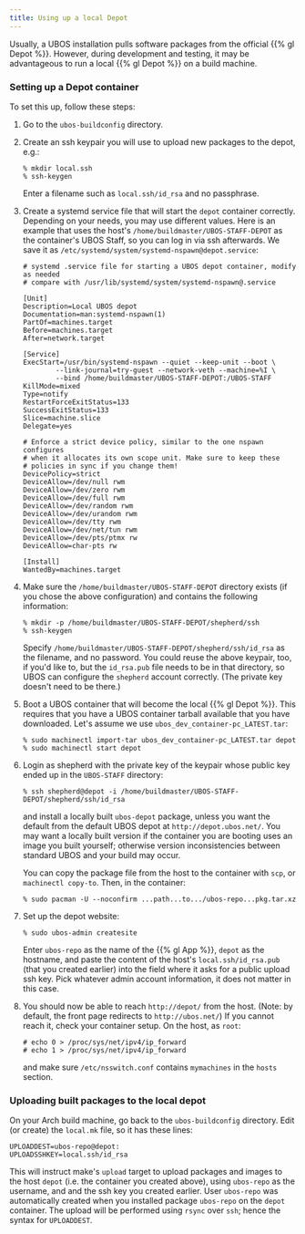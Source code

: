 ```yaml
---
title: Using up a local Depot
---
```


Usually, a UBOS installation pulls software packages from the official {{% gl Depot %}}.
However, during development and testing, it may be advantageous to run a local
{{% gl Depot %}}  on a build machine.

### Setting up a Depot container

To set this up, follow these steps:

1. Go to the ``ubos-buildconfig`` directory.

1. Create an ssh keypair you will use to upload new packages to the depot, e.g.:

   ```
   % mkdir local.ssh
   % ssh-keygen
   ```

   Enter a filename such as ``local.ssh/id_rsa`` and no passphrase.

1. Create a systemd service file that will start the ``depot`` container correctly.
   Depending on your needs, you may use different values. Here is an example that
   uses the host's ``/home/buildmaster/UBOS-STAFF-DEPOT`` as the container's UBOS Staff, so
   you can log in via ssh afterwards. We save it as
   ``/etc/systemd/system/systemd-nspawn@depot.service``:

   ```
   # systemd .service file for starting a UBOS depot container, modify as needed
   # compare with /usr/lib/systemd/system/systemd-nspawn@.service

   [Unit]
   Description=Local UBOS depot
   Documentation=man:systemd-nspawn(1)
   PartOf=machines.target
   Before=machines.target
   After=network.target

   [Service]
   ExecStart=/usr/bin/systemd-nspawn --quiet --keep-unit --boot \
           --link-journal=try-guest --network-veth --machine=%I \
           --bind /home/buildmaster/UBOS-STAFF-DEPOT:/UBOS-STAFF
   KillMode=mixed
   Type=notify
   RestartForceExitStatus=133
   SuccessExitStatus=133
   Slice=machine.slice
   Delegate=yes

   # Enforce a strict device policy, similar to the one nspawn configures
   # when it allocates its own scope unit. Make sure to keep these
   # policies in sync if you change them!
   DevicePolicy=strict
   DeviceAllow=/dev/null rwm
   DeviceAllow=/dev/zero rwm
   DeviceAllow=/dev/full rwm
   DeviceAllow=/dev/random rwm
   DeviceAllow=/dev/urandom rwm
   DeviceAllow=/dev/tty rwm
   DeviceAllow=/dev/net/tun rwm
   DeviceAllow=/dev/pts/ptmx rw
   DeviceAllow=char-pts rw

   [Install]
   WantedBy=machines.target
   ```

1. Make sure the ``/home/buildmaster/UBOS-STAFF-DEPOT`` directory exists (if you chose the
   above configuration) and contains the following information:

   ```
   % mkdir -p /home/buildmaster/UBOS-STAFF-DEPOT/shepherd/ssh
   % ssh-keygen
   ```

   Specify ``/home/buildmaster/UBOS-STAFF-DEPOT/shepherd/ssh/id_rsa`` as the filename,
   and no password. You could reuse the above keypair, too, if you'd like to, but the
   ``id_rsa.pub`` file needs to be in that directory, so UBOS can configure the
   ``shepherd`` account correctly. (The private key doesn't need to be there.)

1. Boot a UBOS container that will become the local {{% gl Depot %}}. This requires that
   you have a UBOS container tarball available that you have downloaded. Let's assume we use
   ``ubos_dev_container-pc_LATEST.tar``:

   ```
   % sudo machinectl import-tar ubos_dev_container-pc_LATEST.tar depot
   % sudo machinectl start depot
   ```

1. Login as shepherd with the private key of the keypair whose public key ended up
   in the ``UBOS-STAFF`` directory:

   ```
   % ssh shepherd@depot -i /home/buildmaster/UBOS-STAFF-DEPOT/shepherd/ssh/id_rsa
   ```

   and install a locally built ``ubos-depot`` package, unless you want the default from
   the default UBOS depot at ``http://depot.ubos.net/``. You may want a locally built version
   if the container you are booting uses an image you built yourself; otherwise version
   inconsistencies between standard UBOS and your build may occur.

   You can copy the package file from the host to the container with ``scp``, or
   ``machinectl copy-to``. Then, in the container:

   ```
   % sudo pacman -U --noconfirm ...path...to.../ubos-repo...pkg.tar.xz
   ```

1. Set up the depot website:

   ```
   % sudo ubos-admin createsite
   ```

   Enter ``ubos-repo`` as the name of the {{% gl App %}}, ``depot`` as the hostname, and
   paste the content of the host's ``local.ssh/id_rsa.pub`` (that you created earlier) into the
   field where it asks for a public upload ssh key. Pick whatever admin account information,
   it does not matter in this case.

1. You should now be able to reach ``http://depot/`` from the host. (Note: by default, the front
   page redirects to ``http://ubos.net/``) If you cannot reach it, check your container setup.
   On the host, as ``root``:

   ```
   # echo 0 > /proc/sys/net/ipv4/ip_forward
   # echo 1 > /proc/sys/net/ipv4/ip_forward
   ```

   and make sure ``/etc/nsswitch.conf`` contains ``mymachines`` in the ``hosts`` section.

### Uploading built packages to the local depot

On your Arch build machine, go back to the ``ubos-buildconfig`` directory. Edit (or create)
the ``local.mk`` file, so it has these lines:

```
UPLOADDEST=ubos-repo@depot:
UPLOADSSHKEY=local.ssh/id_rsa
```

This will instruct make's ``upload`` target to upload packages and images to the host
``depot`` (i.e. the container you created above), using ``ubos-repo`` as the username, and
and the ssh key you created earlier. User ``ubos-repo`` was automatically created when you
installed package ``ubos-repo`` on the ``depot`` container. The upload will be performed
using ``rsync`` over ``ssh``; hence the syntax for ``UPLOADDEST``.
